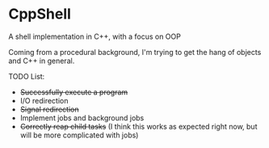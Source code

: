 # CppShell
A shell implementation in C++, with a focus on OOP

Coming from a procedural background, I'm trying to get the hang of objects and C++ in general.

TODO List:
* ~~Successfully execute a program~~
* I/O redirection
* ~~Signal redirection~~
* Implement jobs and background jobs
* ~~Correctly reap child tasks~~ (I think this works as expected right now, but will be more complicated with jobs)

